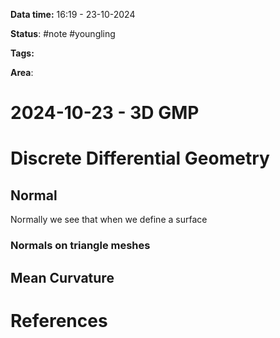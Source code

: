 **Data time:** 16:19 - 23-10-2024

**Status**: #note #youngling 

**Tags:** 

**Area**: 
# 2024-10-23 - 3D GMP

# Discrete Differential Geometry

## Normal
Normally we see that when we define a surface

### Normals on triangle meshes


## Mean Curvature

# References
